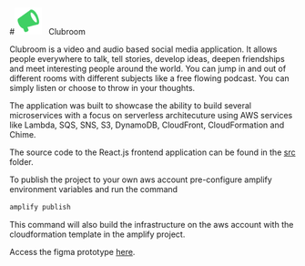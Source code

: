 #<img src="src/assets/logo.svg" width="48"/> &nbsp; Clubroom


Clubroom is a video and audio based social media application. It allows people everywhere to talk, tell stories, develop ideas, deepen friendships and meet interesting people around the world. You can jump in and out of different rooms with different subjects like a free flowing podcast. You can simply listen or choose to throw in your thoughts.

The application was built to showcase the ability to build several microservices with a focus on serverless architecuture using AWS services like Lambda, SQS, SNS, S3, DynamoDB, CloudFront, CloudFormation and Chime. 

The source code to the React.js frontend application can be found in the <a href="src">src</a> folder.

To publish the project to your own aws account pre-configure amplify environment variables and run the command

```bash
amplify publish
```

This command will also build the infrastructure on the aws account with the cloudformation template in the amplify project.

Access the figma prototype <a href="https://www.figma.com/proto/jXwknZSvitMu0KW0eO4ql6/Clubroom?node-id=2%3A83&starting-point-node-id=2%3A83&scaling=scale-down">here</a>. 
